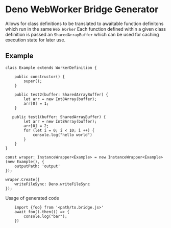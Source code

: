 # Deno WebWorker Bridge Generator
Allows for class definitions to be translated to awaitable function definitons which run in the same `Web Worker`
Each function defined within a given class definition is passed an `SharedArrayBuffer` which can be used for caching execution state for later use.
## Example
```
class Example extends WorkerDefinition {

    public constructor() {
        super();
    }

    public test2(buffer: SharedArrayBuffer) {
        let arr = new Int8Array(buffer);
        arr[0] = 1;
    }
    
   public test1(buffer: SharedArrayBuffer) {
        let arr = new Int8Array(buffer);
        arr[0] = 2;
        for (let i = 0; i < 10; i ++) {
            console.log("hello world")
        }
    }
}

const wraper: InstanceWrapper<Example> = new InstanceWrapper<Example>(new Example(), {
    outputPath: 'output'
});

wraper.Create({
    writeFileSync: Deno.writeFileSync
});
```
Usage of generated code
```
    import {foo} from '<path/to.bridge.js>'
    await foo().then(() => {
        console.log("bar");
    })
```

